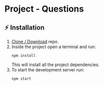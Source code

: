 # Project - Questions
## :zap: Installation

1. [Clone / Download](https://github.com/Ankitzero/Questions) repo.
2. Inside the project open a terminal and run:
    ```
    npm install
    ```
    This will install all the project dependencies.
3. To start the development server run:
    ```
    npm start
    ```
